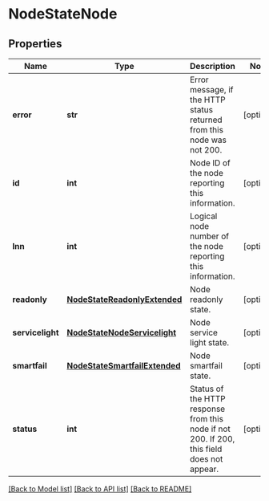 # NodeStateNode

## Properties
Name | Type | Description | Notes
------------ | ------------- | ------------- | -------------
**error** | **str** | Error message, if the HTTP status returned from this node was not 200. | [optional] 
**id** | **int** | Node ID of the node reporting this information. | [optional] 
**lnn** | **int** | Logical node number of the node reporting this information. | [optional] 
**readonly** | [**NodeStateReadonlyExtended**](NodeStateReadonlyExtended.md) | Node readonly state. | [optional] 
**servicelight** | [**NodeStateNodeServicelight**](NodeStateNodeServicelight.md) | Node service light state. | [optional] 
**smartfail** | [**NodeStateSmartfailExtended**](NodeStateSmartfailExtended.md) | Node smartfail state. | [optional] 
**status** | **int** | Status of the HTTP response from this node if not 200.  If 200, this field does not appear. | [optional] 

[[Back to Model list]](../README.md#documentation-for-models) [[Back to API list]](../README.md#documentation-for-api-endpoints) [[Back to README]](../README.md)


